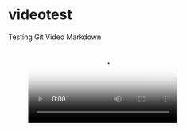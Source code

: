 # videotest
Testing Git Video Markdown


<!-- blank line -->
<figure class="video_container">
  <video controls="true" allowfullscreen="true" poster="/sinek.PNG">
    <source src="path/to/video.mp4" type="video/mp4">
    <!--<source src="path/to/video.ogg" type="video/ogg">
    <source src="path/to/video.webm" type="video/webm">-->
  </video>
</figure>
<!-- blank line -->
